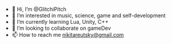 - 👋 Hi, I’m @GlitchiPitch
- 👀 I’m interested in music, science, game and self-development
- 🌱 I’m currently learning Lua, Unity, C++
- 💞️ I’m looking to collaborate on gameDev
- 📫 How to reach me nikitareutsky@gmail.com

<!---
GlitchiPitch/GlitchiPitch is a ✨ special ✨ repository because its `README.md` (this file) appears on your GitHub profile.
You can click the Preview link to take a look at your changes.
--->
